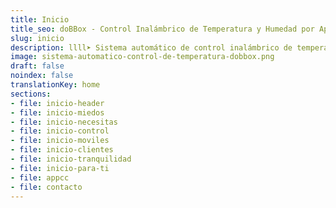 ```yaml
---
title: Inicio
title_seo: doBBox - Control Inalámbrico de Temperatura y Humedad por App
slug: inicio
description: llll➤ Sistema automático de control inalámbrico de temperatura y humedad ✅ para cámaras frigoríficas y de congelación, vitrinas, salas de elaboración, etc.
image: sistema-automatico-control-de-temperatura-dobbox.png
draft: false
noindex: false
translationKey: home
sections:
- file: inicio-header
- file: inicio-miedos
- file: inicio-necesitas
- file: inicio-control
- file: inicio-moviles
- file: inicio-clientes
- file: inicio-tranquilidad
- file: inicio-para-ti
- file: appcc
- file: contacto
---
```

